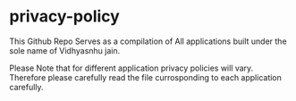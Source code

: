 # privacy-policy

This Github Repo Serves as a compilation of All applications built under the sole name of Vidhyasnhu jain.

Please Note that for different application privacy policies will vary. Therefore please carefully read the file currosponding to each application carefully. 

